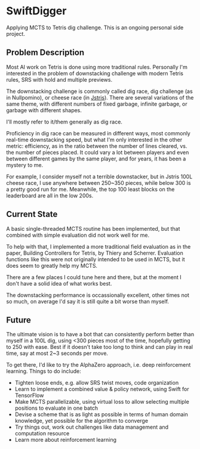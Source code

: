 # SwiftDigger

Applying MCTS to Tetris dig challenge.  This is an ongoing personal side project.

## Problem Description

Most AI work on Tetris is done using more traditional rules.  Personally I'm interested in the problem of downstacking challenge with modern Tetris rules, SRS with hold and multiple previews.

The downstacking challenge is commonly called dig race, dig challenge (as in Nullpomino), or cheese race (in [Jstris](https://jstris.jezevec10.com/)).  There are several variations of the same theme, with different numbers of fixed garbage, infinite garbage, or garbage with different shapes.

I'll mostly refer to it/them generally as dig race.

Proficiency in dig race can be measured in different ways, most commonly real-time downstacking speed, but what I'm only interested in the other metric: efficiency, as in the ratio between the number of lines cleared, vs. the number of pieces placed.  It could vary a lot between players and even between different games by the same player, and for years, it has been a mystery to me.

For example, I consider myself not a terrible downstacker, but in Jstris 100L cheese race, I use anywhere between 250~350 pieces, while below 300 is a pretty good run for me.  Meanwhile, the top 100 least blocks on the leaderboard are all in the low 200s.

## Current State

A basic single-threaded MCTS routine has been implemented, but that combined with simple evaluation did not work well for me.

To help with that, I implemented a more traditional field evaluation as in the paper, Building Controllers for Tetris, by Thiery and Scherrer.  Evaluation functions like this were not originally intended to be used in MCTS, but it does seem to greatly help my MCTS.

There are a few places I could tune here and there, but at the moment I don't have a solid idea of what works best.

The downstacking performance is occassionally excellent, other times not so much, on average I'd say it is still quite a bit worse than myself.

## Future

The ultimate vision is to have a bot that can consistently perform better than myself in a 100L dig, using <300 pieces most of the time, hopefully getting to 250 with ease.  Best if it doesn't take too long to think and can play in real time, say at most 2~3 seconds per move.

To get there, I'd like to try the AlphaZero approach, i.e. deep reinforcement learning.  Things to do include:

- Tighten loose ends, e.g. allow SRS twist moves, code organization
- Learn to implement a combined value & policy network, using Swift for TensorFlow
- Make MCTS parallelizable, using virtual loss to allow selecting multiple positions to evaluate in one batch
- Devise a scheme that is as light as possible in terms of human domain knowledge, yet possible for the algorithm to converge
- Try things out, work out challenges like data management and computation resource
- Learn more about reinforcement learning


